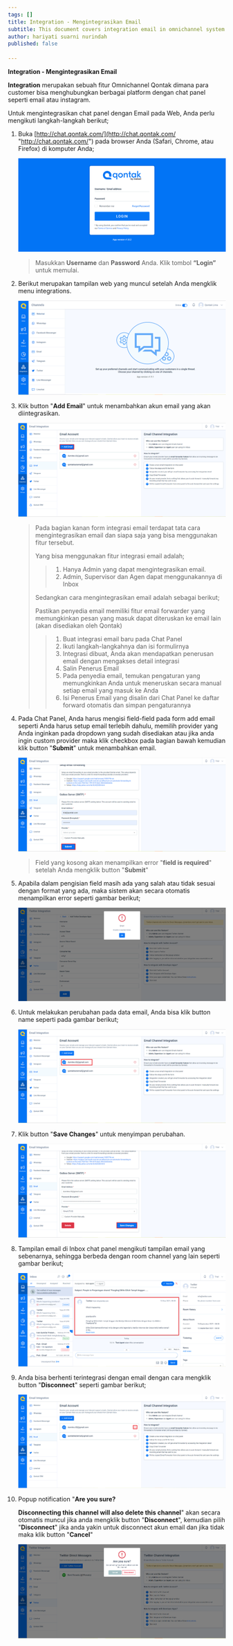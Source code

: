 ```yaml
---
tags: []
title: Integration - Mengintegrasikan Email
subtitle: This document covers integration email in omnichannel system
author: hariyati suarni nurindah
published: false

---
```

**Integration - Mengintegrasikan Email**

**Integration** merupakan sebuah fitur Omnichannel Qontak dimana para customer bisa menghubungkan berbagai platform dengan chat panel seperti email atau instagram.

Untuk mengintegrasikan chat panel dengan Email pada Web, Anda perlu mengikuti langkah-langkah berikut;

 1. Buka [http://chat.qontak.com/](http://chat.qontak.com/ "http://chat.qontak.com/") pada browser Anda (Safari, Chrome, atau Firefox) di komputer Anda;

    ![](/uploads/login-qontak-c.png)

    > Masukkan **Username** dan **Password** Anda. Klik tombol **“Login”** untuk memulai.
 2. Berikut merupakan tampilan web yang muncul setelah Anda mengklik menu integrations.

    ![](/uploads/integrasi.PNG)
 3. Klik button "**Add Email**" untuk menambahkan akun email yang akan diintegrasikan.

    ![](/uploads/email.PNG)

    > Pada bagian kanan form integrasi email terdapat tata cara mengintegrasikan email dan siapa saja yang bisa menggunakan fitur tersebut.
    >
    > Yang bisa menggunakan fitur integrasi email adalah;
    >
    > > 1. Hanya Admin yang dapat mengintegrasikan email.
    > > 2. Admin, Supervisor dan Agen dapat menggunakannya di Inbox
    >
    > Sedangkan cara mengintegrasikan email adalah sebagai berikut;
    >
    > Pastikan penyedia email memiliki fitur email forwarder yang memungkinkan pesan yang masuk dapat diteruskan ke email lain (akan disediakan oleh Qontak)
    >
    > > 1. Buat integrasi email baru pada Chat Panel
    > > 2. Ikuti langkah-langkahnya dan isi formulirnya
    > > 3. Integrasi dibuat, Anda akan mendapatkan penerusan email dengan mengakses detail integrasi
    > > 4. Salin Penerus Email
    > > 5. Pada penyedia email, temukan pengaturan yang memungkinkan Anda untuk meneruskan secara manual setiap email yang masuk ke Anda
    > > 6. Isi Penerus Email yang disalin dari Chat Panel ke daftar forward otomatis dan simpan pengaturannya
 4. Pada Chat Panel, Anda harus mengisi field-field pada form add email seperti Anda harus setup email terlebih dahulu, memilih provider yang Anda inginkan pada dropdown yang sudah disediakan atau jika anda ingin custom provider maka klik checkbox pada bagian bawah kemudian klik button "**Submit**" untuk menambahkan email.

    ![](/uploads/email1.PNG)

    > Field yang kosong akan menampilkan error "**field is required**" setelah Anda mengklik button "**Submit**"
 5. Apabila dalam pengisian field masih ada yang salah atau tidak sesuai dengan format yang ada, maka sistem akan secara otomatis menampilkan error seperti gambar berikut;

    ![](/uploads/twitter7.PNG)
 6. Untuk melakukan perubahan pada data email, Anda bisa klik button name seperti pada gambar berikut;

    ![](/uploads/email5.PNG)
 7. Klik button "**Save Changes**" untuk menyimpan perubahan.

    ![](/uploads/email3.PNG)
 8. Tampilan email di Inbox chat panel mengikuti tampilan email yang sebenarnya, sehingga berbeda dengan room channel yang lain seperti gambar berikut;

    ![](/uploads/email7.PNG)
 9. Anda bisa berhenti terintegrasi dengan email dengan cara mengklik button "**Disconnect**" seperti gambar berikut;

    ![](/uploads/email6.PNG)
10. Popup notification "**Are you sure?**

    **Disconnecting this channel will also delete this channel**" akan secara otomatis muncul jika anda mengklik button "**Disconnect**", kemudian pilih "**Disconnect**" jika anda yakin untuk disconnect akun email dan jika tidak maka klik button "**Cancel**"

    ![](/uploads/twitter6-1.PNG)